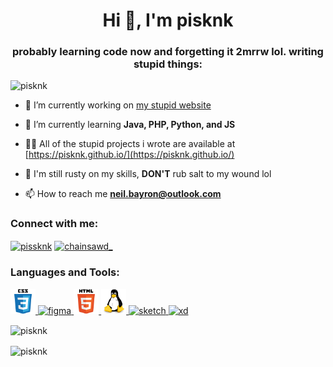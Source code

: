 <h1 align="center">Hi 👋, I'm pisknk</h1>
<h3 align="center">probably learning code now and forgetting it 2mrrw lol. writing stupid things:</h3>

<p align="left"> <img src="https://komarev.com/ghpvc/?username=pisknk&label=Profile%20views&color=0e75b6&style=flat" alt="pisknk" /> </p>

- 🔭 I’m currently working on [my stupid website](https://pisknk.github.io/)

- 🌱 I’m currently learning **Java, PHP, Python, and JS**

- 👨‍💻 All of the stupid projects i wrote are available at [https://pisknk.github.io/](https://pisknk.github.io/)

- 💬 I'm still rusty on my skills, **DON'T** rub salt to my wound lol

- 📫 How to reach me **neil.bayron@outlook.com**

<h3 align="left">Connect with me:</h3>
<p align="left">
<a href="https://fb.com/pissknk" target="blank"><img align="center" src="https://raw.githubusercontent.com/rahuldkjain/github-profile-readme-generator/master/src/images/icons/Social/facebook.svg" alt="pissknk" height="30" width="40" /></a>
<a href="https://instagram.com/chainsawd_" target="blank"><img align="center" src="https://raw.githubusercontent.com/rahuldkjain/github-profile-readme-generator/master/src/images/icons/Social/instagram.svg" alt="chainsawd_" height="30" width="40" /></a>
</p>

<h3 align="left">Languages and Tools:</h3>
<p align="left"> <a href="https://www.w3schools.com/css/" target="_blank" rel="noreferrer"> <img src="https://raw.githubusercontent.com/devicons/devicon/master/icons/css3/css3-original-wordmark.svg" alt="css3" width="40" height="40"/> </a> <a href="https://www.figma.com/" target="_blank" rel="noreferrer"> <img src="https://www.vectorlogo.zone/logos/figma/figma-icon.svg" alt="figma" width="40" height="40"/> </a> <a href="https://www.w3.org/html/" target="_blank" rel="noreferrer"> <img src="https://raw.githubusercontent.com/devicons/devicon/master/icons/html5/html5-original-wordmark.svg" alt="html5" width="40" height="40"/> </a> <a href="https://www.linux.org/" target="_blank" rel="noreferrer"> <img src="https://raw.githubusercontent.com/devicons/devicon/master/icons/linux/linux-original.svg" alt="linux" width="40" height="40"/> </a> <a href="https://www.sketch.com/" target="_blank" rel="noreferrer"> <img src="https://www.vectorlogo.zone/logos/sketchapp/sketchapp-icon.svg" alt="sketch" width="40" height="40"/> </a> <a href="https://www.adobe.com/products/xd.html" target="_blank" rel="noreferrer"> <img src="https://cdn.worldvectorlogo.com/logos/adobe-xd.svg" alt="xd" width="40" height="40"/> </a> </p>

<p><img align="center" src="https://github-readme-stats.vercel.app/api/top-langs?username=pisknk&show_icons=true&locale=en&layout=compact" alt="pisknk" /></p>

<p><img align="center" src="https://github-readme-streak-stats.herokuapp.com/?user=pisknk&" alt="pisknk" /></p>
